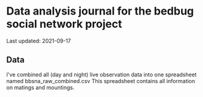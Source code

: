 # Data analysis journal for the bedbug social network project
Last updated: 2021-09-17

## Data
I've combined all (day and night) live observation data into one spreadsheet named bbsna_raw_combined.csv
This spreadsheet contains all information on matings and mountings. 


